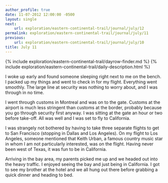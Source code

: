 ```yaml
---
author_profile: true
date: 11-07-2012 12:00:00 -0500
layout: single
next:
    url: exploration/eastern-continental-trail/journal/july/12
permalink: exploration/eastern-continental-trail/journal/july/11
previous:
    url: exploration/eastern-continental-trail/journal/july/10
title: July 11
---
```

{% include exploration/eastern-continental-trail/dayrow-finder.md %}
{% include exploration/eastern-continental-trail/daily-description.html %}

I woke up early and found someone sleeping right next to me on the bench. I packed up my things and went to check in for my flight. Everything went smoothly. The large line at security was nothing to worry about, and I was through in no time.

I went through customs in Montreal and was on to the gate. Customs at the airport is much less stringent than customs at the border, probably because you go through security first anyway. I was sitting at the gate an hour or two before take-off. All was well and I was set to fly to California.

I was strangely not bothered by having to take three separate flights to get to San Francisco (stopping in Dallas and Los Angeles). On my flight to Los Angeles, someone mentioned that Keith Urban, a famous country music star in whom I am not particularly interested, was on the flight. Having never been west of Texas, it was fun to be in California.

Arriving in the bay area, my parents picked me up and we headed out into the heavy traffic. I enjoyed seeing the bay and just being in California. I got to see my brother at the hotel and we all hung out there before grabbing a quick dinner and heading to bed.